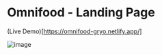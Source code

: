 # Omnifood - Landing Page
(Live Demo)[https://omnifood-gryo.netlify.app/]

![image](https://user-images.githubusercontent.com/110200790/233260878-663bfeab-060a-4744-8c04-b6e5e294ec9d.png)

